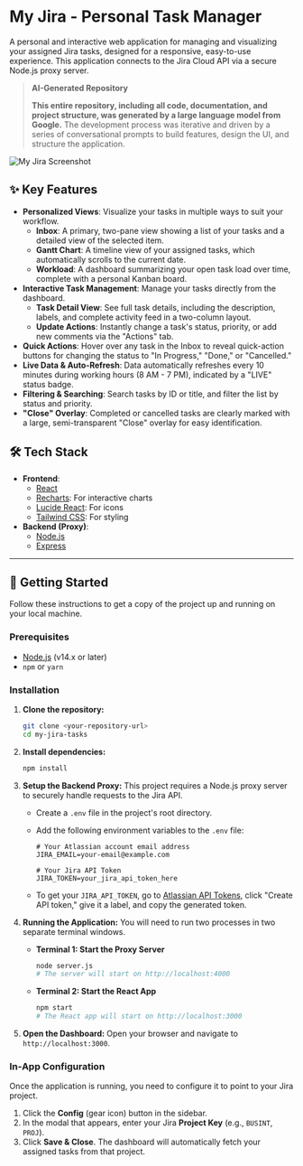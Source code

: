 # My Jira - Personal Task Manager

A personal and interactive web application for managing and visualizing your assigned Jira tasks, designed for a responsive, easy-to-use experience. This application connects to the Jira Cloud API via a secure Node.js proxy server.

> **AI-Generated Repository**
>
> **This entire repository, including all code, documentation, and project structure, was generated by a large language model from Google.** The development process was iterative and driven by a series of conversational prompts to build features, design the UI, and structure the application.

![My Jira Screenshot](https://i.imgur.com/L7pTqfA.png)

## ✨ Key Features

  - **Personalized Views**: Visualize your tasks in multiple ways to suit your workflow.
      - **Inbox**: A primary, two-pane view showing a list of your tasks and a detailed view of the selected item.
      - **Gantt Chart**: A timeline view of your assigned tasks, which automatically scrolls to the current date.
      - **Workload**: A dashboard summarizing your open task load over time, complete with a personal Kanban board.
  - **Interactive Task Management**: Manage your tasks directly from the dashboard.
      - **Task Detail View**: See full task details, including the description, labels, and complete activity feed in a two-column layout.
      - **Update Actions**: Instantly change a task's status, priority, or add new comments via the "Actions" tab.
  - **Quick Actions**: Hover over any task in the Inbox to reveal quick-action buttons for changing the status to "In Progress," "Done," or "Cancelled."
  - **Live Data & Auto-Refresh**: Data automatically refreshes every 10 minutes during working hours (8 AM - 7 PM), indicated by a "LIVE" status badge.
  - **Filtering & Searching**: Search tasks by ID or title, and filter the list by status and priority.
  - **"Close" Overlay**: Completed or cancelled tasks are clearly marked with a large, semi-transparent "Close" overlay for easy identification.

## 🛠️ Tech Stack

  - **Frontend**:
      - [React](https://reactjs.org/)
      - [Recharts](https://recharts.org/): For interactive charts
      - [Lucide React](https://lucide.dev/): For icons
      - [Tailwind CSS](https://tailwindcss.com/): For styling
  - **Backend (Proxy)**:
      - [Node.js](https://nodejs.org/)
      - [Express](https://expressjs.com/)

-----

## 🚀 Getting Started

Follow these instructions to get a copy of the project up and running on your local machine.

### Prerequisites

  - [Node.js](https://nodejs.org/en/download/) (v14.x or later)
  - `npm` or `yarn`

### Installation

1.  **Clone the repository:**

    ```sh
    git clone <your-repository-url>
    cd my-jira-tasks
    ```

2.  **Install dependencies:**

    ```sh
    npm install
    ```

3.  **Setup the Backend Proxy:**
    This project requires a Node.js proxy server to securely handle requests to the Jira API.

      - Create a `.env` file in the project's root directory.

      - Add the following environment variables to the `.env` file:

        ```env
        # Your Atlassian account email address
        JIRA_EMAIL=your-email@example.com

        # Your Jira API Token
        JIRA_TOKEN=your_jira_api_token_here
        ```

      - To get your `JIRA_API_TOKEN`, go to [Atlassian API Tokens](https://id.atlassian.com/manage-profile/security/api-tokens), click "Create API token," give it a label, and copy the generated token.

4.  **Running the Application:**
    You will need to run two processes in two separate terminal windows.

      - **Terminal 1: Start the Proxy Server**

        ```sh
        node server.js
        # The server will start on http://localhost:4000
        ```

      - **Terminal 2: Start the React App**

        ```sh
        npm start
        # The React app will start on http://localhost:3000
        ```

5.  **Open the Dashboard:**
    Open your browser and navigate to `http://localhost:3000`.

### In-App Configuration

Once the application is running, you need to configure it to point to your Jira project.

1.  Click the **Config** (gear icon) button in the sidebar.
2.  In the modal that appears, enter your Jira **Project Key** (e.g., `BUSINT`, `PROJ`).
3.  Click **Save & Close**. The dashboard will automatically fetch your assigned tasks from that project.

<!-- end list -->